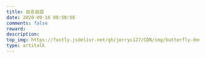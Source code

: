 ```yaml
---
title: 自言自語
date: 2020-09-16 00:58:58
comments: false
reward:
description:
top_img: https://fastly.jsdelivr.net/gh/jerryc127/CDN/img/butterfly-demo-talking-top-img.jpg
type: artitalk
---
```

